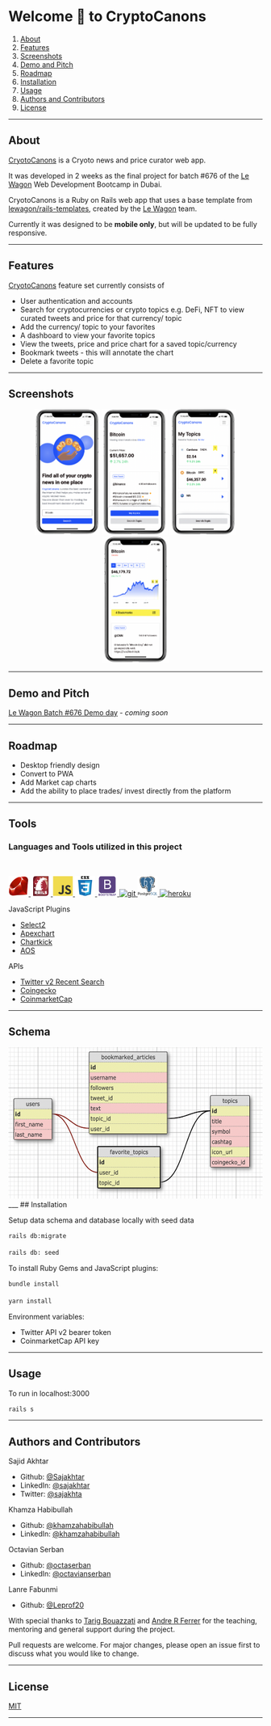 # Welcome 👋 to CryptoCanons

1. [About](#about)
1. [Features](#features)
1. [Screenshots](#screenshots)
1. [Demo and Pitch](#demo-and-pitch)
1. [Roadmap](#roadmap)
1. [Installation](#installation)
1. [Usage](#usage)
1. [Authors and Contributors](#authors-and-contributors)
1. [License](#license)
___
## About

[CryotoCanons](https://www.cryptocanons.com/) is a Cryoto news and price curator web app.

It was developed in 2 weeks as the final project for batch #676 of the [Le Wagon](https://www.lewagon.com/) Web Development Bootcamp in Dubai.

CryotoCanons is a Ruby on Rails web app that uses a base template from [lewagon/rails-templates](https://github.com/lewagon/rails-templates), created by the [Le Wagon](https://www.lewagon.com) team.

Currently it was designed to be __mobile only__, but will be updated to be fully responsive.

___
## Features

[CryotoCanons](https://www.cryptocanons.com/) feature set currently consists of
- User authentication and accounts
- Search for cryptocurrencies or crypto topics e.g. DeFi, NFT to view curated tweets and price for that currency/ topic
- Add the currency/ topic to your favorites
- A dashboard to view your favorite topics
- View the tweets, price and price chart for a saved topic/currency
- Bookmark tweets - this will annotate the chart
- Delete a favorite topic

___
## Screenshots

<div align="center">
  <img src="screenshots/home.png" alt="homepage" height="250"/>
  <img src="screenshots/topic_results.png" alt="homepage" height="250"/>
  <img src="screenshots/my_topics.png" alt="homepage" height="250"/>
  <img src="screenshots/topic.png" alt="homepage" height="250"/>
</div>

___
## Demo and Pitch

[Le Wagon Batch #676 Demo day](#) - *coming soon*

___
## Roadmap
- Desktop friendly design
- Convert to PWA
- Add Market cap charts
- Add the ability to place trades/ invest directly from the platform

___
## Tools

<h3 align="left">Languages and Tools utilized in this project</h3>

<br>

<p align="left">

  <a href="https://www.ruby-lang.org/en/" target="_blank">
  <img src="https://raw.githubusercontent.com/devicons/devicon/master/icons/ruby/ruby-original.svg" alt="ruby" width="40" height="40"/> </a>

  <a href="https://rubyonrails.org" target="_blank">
  <img src="https://raw.githubusercontent.com/devicons/devicon/master/icons/rails/rails-original-wordmark.svg" alt="rails" width="40" height="40"/> </a>

  <a href="https://developer.mozilla.org/en-US/docs/Web/JavaScript" target="_blank">
  <img src="https://raw.githubusercontent.com/devicons/devicon/master/icons/javascript/javascript-original.svg" alt="javascript" width="40" height="40"/> </a>

  <a href="https://www.w3schools.com/css/" target="_blank">
  <img src="https://raw.githubusercontent.com/devicons/devicon/master/icons/css3/css3-original-wordmark.svg" alt="css3" width="40" height="40"/> </a>

  <a href="https://getbootstrap.com" target="_blank">
  <img src="https://raw.githubusercontent.com/devicons/devicon/master/icons/bootstrap/bootstrap-plain-wordmark.svg" alt="bootstrap" width="40" height="40"/> </a>

  <a href="https://git-scm.com/" target="_blank">
  <img src="https://www.vectorlogo.zone/logos/git-scm/git-scm-icon.svg" alt="git" width="40" height="40"/> </a>

  <a href="https://www.postgresql.org" target="_blank">
  <img src="https://raw.githubusercontent.com/devicons/devicon/master/icons/postgresql/postgresql-original-wordmark.svg" alt="postgresql" width="40" height="40"/> </a>

  <a href="https://heroku.com" target="_blank">
  <img src="https://www.vectorlogo.zone/logos/heroku/heroku-icon.svg" alt="heroku" width="40" height="40"/> </a>

JavaScript Plugins
- [Select2](https://select2.org/)
- [Apexchart](https://apexcharts.com/)
- [Chartkick](https://github.com/ankane/chartkick.js?files=1)
- [AOS](https://michalsnik.github.io/aos/)


APIs
- [Twitter v2 Recent Search](https://developer.twitter.com/en/docs/twitter-api/tweets/search/api-reference/get-tweets-search-recent)
- [Coingecko](https://www.coingecko.com/en/api)
- [CoinmarketCap](https://coinmarketcap.com/api/)

___
## Schema

<div align="center">
<img src="screenshots/db_schema.png" alt="homepage" height="300"/>
</div>
___
## Installation

Setup data schema and database locally with seed data

```bash
rails db:migrate

rails db: seed
```


To install Ruby Gems and JavaScript plugins:

```bash
bundle install

yarn install
```

Environment variables:
- Twitter API v2 bearer token
- CoinmarketCap API key

___
## Usage

To run in localhost:3000

```bash
rails s
```
___
## Authors and Contributors

Sajid Akhtar
- Github: [@Sajakhtar](https://github.com/Sajakhtar)
- LinkedIn: [@sajakhtar](https://www.linkedin.com/in/sajakhtar/)
- Twitter: [@sajakhta](https://twitter.com/Sajakhta)


Khamza Habibullah
- Github: [@khamzahabibullah](https://github.com/khamzahabibullah)
- LinkedIn: [@khamzahabibullah](https://www.linkedin.com/in/khamzahabibullah/)

Octavian Serban
- Github: [@octaserban](https://github.com/octaserban)
- LinkedIn: [@octavianserban](https://www.linkedin.com/in/octavianserban/)

Lanre Fabunmi
- Github: [@Leprof20](https://github.com/Leprof20)

With special thanks to [Tarig Bouazzati](https://github.com/tbouzza) and [Andre R Ferrer](https://github.com/andrerferrer) for the teaching, mentoring and general support during the project.

Pull requests are welcome. For major changes, please open an issue first to discuss what you would like to change.
___
## License
[MIT](https://choosealicense.com/licenses/mit/)

___
